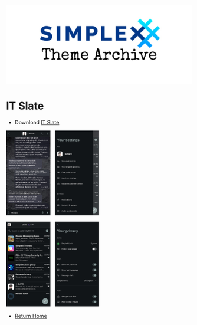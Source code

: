 <img src="../resources/SxC_themeBanner.jpg">

# IT Slate

* Download [IT Slate](../themes/SxC_IT_Slate.theme)

<img src="../screenshots/SxC_IT_Slate01.jpg" width="120">&nbsp;&nbsp;&nbsp;<img src="../screenshots/SxC_IT_Slate02.jpg" width="120">

<img src="../screenshots/SxC_IT_Slate03.jpg" width="120">&nbsp;&nbsp;&nbsp;<img src="../screenshots/SxC_IT_Slate04.jpg" width="120">

* [Return Home](/)